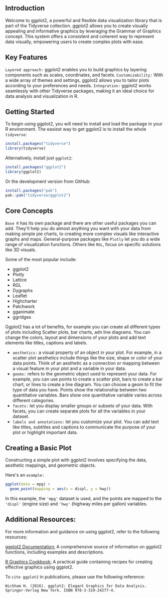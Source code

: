 ## Introduction

Welcome to ggplot2, a powerful and flexible data visualization library that is part of the Tidyverse collection. ggplot2 allows you to create visually appealing and informative graphics by leveraging the Grammar of Graphics concept. This system offers a consistent and coherent way to represent data visually, empowering users to create complex plots with ease.

## Key Features

`Layered approach:` ggplot2 enables you to build graphics by layering components such as scales, coordinates, and facets.
`Customizability:` With a wide array of themes and settings, ggplot2 allows you to tailor plots according to your preferences and needs.
`Integration:` ggplot2 works seamlessly with other Tidyverse packages, making it an ideal choice for data analysis and visualization in R.

## Getting Started

To begin using ggplot2, you will need to install and load the package in your R environment. The easiest way to get ggplot2 is to install the whole `tidyverse`:
```r
install.packages("tidyverse")
library(tidyverse)
```

Alternatively, install just `ggplot2`:
```r
install.packages("ggplot2")
library(ggplot2)
```
Or the development version from GitHub:
```r
install.packages("pak")
pak::pak("tidyverse/ggplot2")
```

## Core Concepts 

`Base R` has its own package and there are other useful packages you can add. They'll help you do almost anything you want with your data from making simple pie charts, to creating more complex visuals like interactive graphs and maps. General-purpose packages like `Plotly` let you do a wide range of visualization functions. Others like `RGL`, focus on specific solutions like 3D visuals. 

Some of the most popular include: 
- ggplot2
- Plotly 
- Lattice
- RGL
- Dygraphs
- Leaflet
- Highcharter
- Patchwork
- gganimate
- ggridges

Ggplot2 has a lot of benefits, for example you can create all different types of plots including Scatter plots, bar charts, adn line diagrams. You can change the colors, layout and dimensions of your plots and add text elements like titles, captions and labels.

- `aesthetics:` a visual property of an object in your plot. For example, in a scatter plot aesthetics include things like the size, shape or color of your data points. Think of an aesthetic as a connection or mapping between a visual feature in your plot and a variable in your data.
- `geoms:` refers to the geometric object used to represent your data. For example, you can use points to create a scatter plot, bars to create a bar chart, or lines to create a line diagram. You can choose a geom to fit the type of data you have. Points show the relationship between two quantitative variables. Bars show one quantitative variable varies across different categories.
- `facets:` let you display smaller groups or subsets of your data. With facets, you can create separate plots for all the variables in your dataset.
- `labels and annotations:` let you customize your plot. You can add text like titles, subtitles and captions to communicate the purpose of your plot or highlight important data.

## Creating a Basic Plot

Constructing a simple plot with ggplot2 involves specifying the data, aesthetic mappings, and geometric objects. 

Here's an `example:`
```r
ggplot(data = mpg) + 
  geom_point(mapping = aes(x = displ, y = hwy))
```

In this example, the `'mpg'` dataset is used, and the points are mapped to the `'displ'` (engine size) and `'hwy'` (highway miles per gallon) variables.

## Additional Resources:
For more information and guidance on using ggplot2, refer to the following resources:

[ggplot2 Documentation:](https://ggplot2.tidyverse.org/reference/) A comprehensive source of information on ggplot2 functions, including examples and descriptions.

[R Graphics Cookbook:](https://r-graphics.org/) A practical guide containing recipes for creating effective graphics using ggplot2.

To `cite ggplot2` in publications, please use the following reference:

```
Wickham H. (2016). ggplot2: Elegant Graphics for Data Analysis. Springer-Verlag New York. ISBN 978-3-319-24277-4.
```









